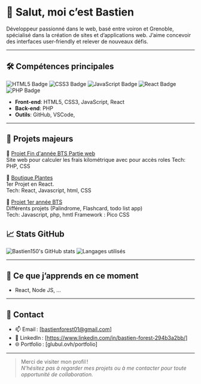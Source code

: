 # 👋 Salut, moi c’est Bastien

Développeur passionné dans le web, basé entre voiron et Grenoble, spécialisé dans la création de sites et d’applications web. J’aime concevoir des interfaces user-friendly et relever de nouveaux défis.

---

## 🛠️ Compétences principales

![HTML5 Badge](https://img.shields.io/badge/HTML5-E34F26?style=flat-square&logo=html5&logoColor=white)
![CSS3 Badge](https://img.shields.io/badge/CSS3-1572B6?style=flat-square&logo=css3&logoColor=white)
![JavaScript Badge](https://img.shields.io/badge/JavaScript-F7DF1E?style=flat-square&logo=javascript&logoColor=black)
![React Badge](https://img.shields.io/badge/React-61DAFB?style=flat-square&logo=react&logoColor=black)
![PHP Badge](https://img.shields.io/badge/php-339933?style=flat-square&logo=php&logoColor=white)
<!-- Ajoute/retire les technologies adaptées à ton niveau -->

- **Front-end**: HTML5, CSS3, JavaScript, React
- **Back-end**: PHP
- **Outils**: GitHub, VSCode, 

---

## 📌 Projets majeurs

🔹 [Projet Fin d'année BTS Partie web](https://github.com/Bastien150/projetEpoka)  
Site web pour calculer les frais kilométrique avec pour accès roles
Tech: PHP, CSS

🔹 [Boutique Plantes](https://github.com/Bastien150/app-plant-react)  
1er Projet en React.  
Tech: React, Javascript, html, CSS   

🔹 [Projet 1er année BTS](https://github.com/Bastien150/serveur-web)  
Différents projets (Palindrome, Flashcard, todo list app)  
Tech: Javascript, php, hmtl
Framework : Pico CSS


## 📈 Stats GitHub

![Bastien150's GitHub stats](https://github-readme-stats.vercel.app/api?username=Bastien150&show_icons=true&theme=tokyonight)
![Langages utilisés](https://github-readme-stats.vercel.app/api/top-langs/?username=Bastien150&layout=compact)

---

## 🌱 Ce que j’apprends en ce moment

- React, Node JS, ...

---

## 🤝 Contact

- 📫 Email : [bastienforest01@gmail.com]
- 💼 LinkedIn : [https://www.linkedin.com/in/bastien-forest-294b3a2bb/]
- 🌐 Portfolio : [glubul.ovh/portfolio] 

---

> Merci de visiter mon profil !  
_N’hésitez pas à regarder mes projets ou à me contacter pour toute opportunité de collaboration._

